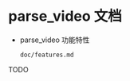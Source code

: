 <!-- README.md, parse_video/doc/, <https://github.com/sceext2/parse_video> 
   - language: Chinese (zh_cn) 
  -->

# parse_video 文档

+ parse_video 功能特性
  
  `doc/features.md`


TODO
<!-- -->


